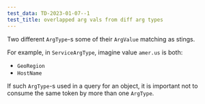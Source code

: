 ```yaml
---
test_data: TD-2023-01-07--1
test_title: overlapped arg vals from diff arg types
---
```


Two different `ArgType`-s some of their `ArgValue` matching as stings.

For example, in `ServiceArgType`, imagine value `amer.us` is both:
*   `GeoRegion`
*   `HostName`

If such `ArgType`-s used in a query for an object, it is important not
to consume the same token by more than one `ArgType`.

